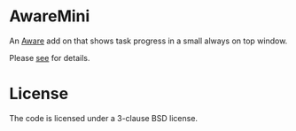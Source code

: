 # AwareMini
An [Aware](http://www.Aware.am) add on that shows task progress in a small always on top window.

Please [see](http://www.aware.am/extensions/aware-mini/) for details.

# License
The code is licensed under a 3-clause BSD license.

